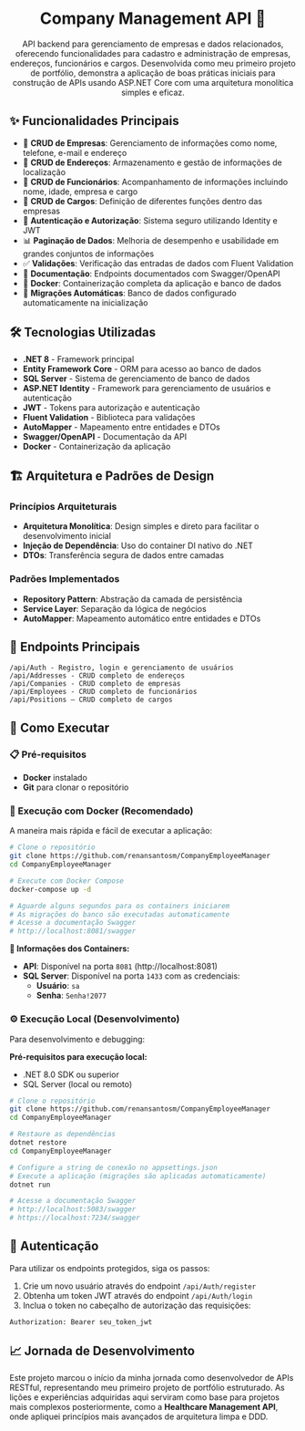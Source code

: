 <h1 align="center" style="font-weight: bold;">Company Management API 🏢 </h1>
<p align="center">
API backend para gerenciamento de empresas e dados relacionados, oferecendo funcionalidades para cadastro e administração de empresas, endereços, funcionários e cargos. Desenvolvida como meu primeiro projeto de portfólio, demonstra a aplicação de boas práticas iniciais para construção de APIs usando ASP.NET Core com uma arquitetura monolítica simples e eficaz.
</p>

## ✨ Funcionalidades Principais

* 🏢 **CRUD de Empresas**: Gerenciamento de informações como nome, telefone, e-mail e endereço
* 📍 **CRUD de Endereços**: Armazenamento e gestão de informações de localização
* 👥 **CRUD de Funcionários**: Acompanhamento de informações incluindo nome, idade, empresa e cargo
* 👔 **CRUD de Cargos**: Definição de diferentes funções dentro das empresas
* 🔐 **Autenticação e Autorização**: Sistema seguro utilizando Identity e JWT
* 📊 **Paginação de Dados**: Melhoria de desempenho e usabilidade em grandes conjuntos de informações
* ✅ **Validações**: Verificação das entradas de dados com Fluent Validation
* 📖 **Documentação**: Endpoints documentados com Swagger/OpenAPI
* 🐳 **Docker**: Containerização completa da aplicação e banco de dados
* 🔄 **Migrações Automáticas**: Banco de dados configurado automaticamente na inicialização

## 🛠️ Tecnologias Utilizadas

* **.NET 8** - Framework principal
* **Entity Framework Core** - ORM para acesso ao banco de dados
* **SQL Server** - Sistema de gerenciamento de banco de dados
* **ASP.NET Identity** - Framework para gerenciamento de usuários e autenticação
* **JWT** - Tokens para autorização e autenticação
* **Fluent Validation** - Biblioteca para validações
* **AutoMapper** - Mapeamento entre entidades e DTOs
* **Swagger/OpenAPI** - Documentação da API
* **Docker** - Containerização da aplicação

## 🏗️ Arquitetura e Padrões de Design

### Princípios Arquiteturais
* **Arquitetura Monolítica**: Design simples e direto para facilitar o desenvolvimento inicial
* **Injeção de Dependência**: Uso do container DI nativo do .NET
* **DTOs**: Transferência segura de dados entre camadas

### Padrões Implementados
* **Repository Pattern**: Abstração da camada de persistência
* **Service Layer**: Separação da lógica de negócios
* **AutoMapper**: Mapeamento automático entre entidades e DTOs

## 🔗 Endpoints Principais
```
/api/Auth - Registro, login e gerenciamento de usuários
/api/Addresses - CRUD completo de endereços
/api/Companies - CRUD completo de empresas
/api/Employees - CRUD completo de funcionários
/api/Positions – CRUD completo de cargos
```

## 🚀 Como Executar

### 📋 Pré-requisitos
- **Docker** instalado 
- **Git** para clonar o repositório

### 🐳 Execução com Docker (Recomendado)
A maneira mais rápida e fácil de executar a aplicação:

```bash
# Clone o repositório
git clone https://github.com/renansantosm/CompanyEmployeeManager
cd CompanyEmployeeManager

# Execute com Docker Compose
docker-compose up -d

# Aguarde alguns segundos para os containers iniciarem
# As migrações do banco são executadas automaticamente
# Acesse a documentação Swagger
# http://localhost:8081/swagger
```

**🐳 Informações dos Containers:**
- **API**: Disponível na porta `8081` (http://localhost:8081)
- **SQL Server**: Disponível na porta `1433` com as credenciais:
  - **Usuário**: `sa`
  - **Senha**: `Senha!2077`

### ⚙️ Execução Local (Desenvolvimento)
Para desenvolvimento e debugging:

**Pré-requisitos para execução local:**
- .NET 8.0 SDK ou superior
- SQL Server (local ou remoto)

```bash
# Clone o repositório
git clone https://github.com/renansantosm/CompanyEmployeeManager
cd CompanyEmployeeManager

# Restaure as dependências
dotnet restore
cd CompanyEmployeeManager

# Configure a string de conexão no appsettings.json
# Execute a aplicação (migrações são aplicadas automaticamente)
dotnet run

# Acesse a documentação Swagger
# http://localhost:5083/swagger
# https://localhost:7234/swagger
```
## 🔑 Autenticação

Para utilizar os endpoints protegidos, siga os passos:

1. Crie um novo usuário através do endpoint `/api/Auth/register`
2. Obtenha um token JWT através do endpoint `/api/Auth/login`
3. Inclua o token no cabeçalho de autorização das requisições:

```http
Authorization: Bearer seu_token_jwt
```

## 📈 Jornada de Desenvolvimento

Este projeto marcou o início da minha jornada como desenvolvedor de APIs RESTful, representando meu primeiro projeto de portfólio estruturado. As lições e experiências adquiridas aqui serviram como base para projetos mais complexos posteriormente, como a **Healthcare Management API**, onde apliquei princípios mais avançados de arquitetura limpa e DDD.
